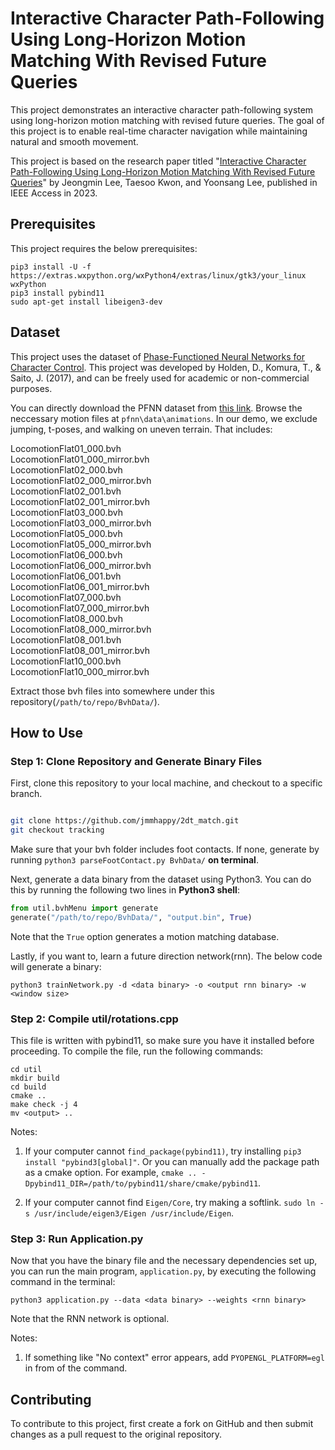 # Interactive Character Path-Following Using Long-Horizon Motion Matching With Revised Future Queries



This project demonstrates an interactive character path-following system using long-horizon motion matching with revised future queries. The goal of this project is to enable real-time character navigation while maintaining natural and smooth movement.



This project is based on the research paper titled "[Interactive Character Path-Following Using Long-Horizon Motion Matching With Revised Future Queries](https://doi.org/10.1109/ACCESS.2023.3240589)" by Jeongmin Lee, Taesoo Kwon, and Yoonsang Lee, published in IEEE Access in 2023.


## Prerequisites

This project requires the below prerequisites:

```
pip3 install -U -f https://extras.wxpython.org/wxPython4/extras/linux/gtk3/your_linux wxPython
pip3 install pybind11
sudo apt-get install libeigen3-dev
```


## Dataset

This project uses the dataset of [Phase-Functioned Neural Networks for Character Control](https://theorangeduck.com/page/phase-functioned-neural-networks-character-control). This project was developed by Holden, D., Komura, T., & Saito, J. (2017), and can be freely used for academic or non-commercial purposes.

You can directly download the PFNN dataset from [this link](http://theorangeduck.com/media/uploads/other_stuff/pfnn.zip). Browse the neccessary motion files at `pfnn\data\animations`.
In our demo, we exclude jumping, t-poses, and walking on uneven terrain. That includes:

LocomotionFlat01_000.bvh  
LocomotionFlat01_000_mirror.bvh  
LocomotionFlat02_000.bvh  
LocomotionFlat02_000_mirror.bvh   
LocomotionFlat02_001.bvh  
LocomotionFlat02_001_mirror.bvh  
LocomotionFlat03_000.bvh  
LocomotionFlat03_000_mirror.bvh  
LocomotionFlat05_000.bvh  
LocomotionFlat05_000_mirror.bvh  
LocomotionFlat06_000.bvh  
LocomotionFlat06_000_mirror.bvh  
LocomotionFlat06_001.bvh  
LocomotionFlat06_001_mirror.bvh  
LocomotionFlat07_000.bvh  
LocomotionFlat07_000_mirror.bvh  
LocomotionFlat08_000.bvh  
LocomotionFlat08_000_mirror.bvh  
LocomotionFlat08_001.bvh  
LocomotionFlat08_001_mirror.bvh  
LocomotionFlat10_000.bvh  
LocomotionFlat10_000_mirror.bvh  

Extract those bvh files into somewhere under this repository(`/path/to/repo/BvhData/`).


## How to Use



### Step 1: Clone Repository and Generate Binary Files



First, clone this repository to your local machine, and checkout to a specific branch.

```bash

git clone https://github.com/jmmhappy/2dt_match.git
git checkout tracking

```

Make sure that your bvh folder includes foot contacts. If none, generate by running `python3 parseFootContact.py BvhData/` **on terminal**.

Next, generate a data binary from the dataset using Python3. You can do this by running the following two lines in **Python3 shell**:

```python
from util.bvhMenu import generate
generate("/path/to/repo/BvhData/", "output.bin", True)

```

Note that the `True` option generates a motion matching database.



Lastly, if you want to, learn a future direction network(rnn). The below code will generate a binary:

```
python3 trainNetwork.py -d <data binary> -o <output rnn binary> -w <window size>
```





### Step 2: Compile util/rotations.cpp

This file is written with pybind11, so make sure you have it installed before proceeding. To compile the file, run the following commands:

```
cd util
mkdir build
cd build
cmake ..
make check -j 4
mv <output> ..
```

Notes:

1. If your computer cannot `find_package(pybind11)`, try installing `pip3 install "pybind3[global]"`. Or you can manually add the package path as a cmake option. For example, `cmake .. -Dpybind11_DIR=/path/to/pybind11/share/cmake/pybind11`.

2. If your computer cannot find `Eigen/Core`, try making a softlink. `sudo ln -s /usr/include/eigen3/Eigen /usr/include/Eigen`.



### Step 3: Run Application.py

Now that you have the binary file and the necessary dependencies set up, you can run the main program, `application.py`, by executing the following command in the terminal:

```terminal
python3 application.py --data <data binary> --weights <rnn binary>
```

Note that the RNN network is optional. 

Notes:
1. If something like "No context" error appears, add `PYOPENGL_PLATFORM=egl` in from of the command.  


## Contributing

To contribute to this project, first create a fork on GitHub and then submit changes as a pull request to the original repository.
